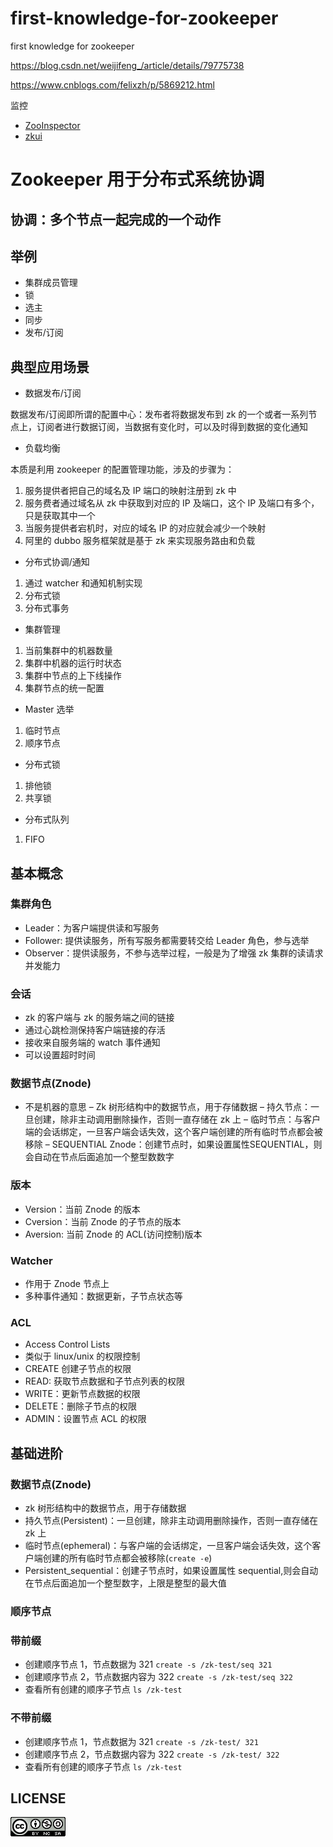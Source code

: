 # first-knowledge-for-zookeeper
first knowledge for zookeeper

https://blog.csdn.net/weijifeng_/article/details/79775738

https://www.cnblogs.com/felixzh/p/5869212.html

监控

- [ZooInspector](https://issues.apache.org/jira/secure/attachment/12436620/ZooInspector.zip)
- [zkui](https://github.com/learn-middleware/zkui)

# Zookeeper 用于分布式系统协调

## 协调：多个节点一起完成的一个动作

## 举例

- 集群成员管理
- 锁
- 选主
- 同步
- 发布/订阅
  
## 典型应用场景

- 数据发布/订阅

数据发布/订阅即所谓的配置中心：发布者将数据发布到 zk 的一个或者一系列节点上，订阅者进行数据订阅，当数据有变化时，可以及时得到数据的变化通知

- 负载均衡

本质是利用 zookeeper 的配置管理功能，涉及的步骤为：

1. 服务提供者把自己的域名及 IP 端口的映射注册到 zk 中
2. 服务费者通过域名从 zk 中获取到对应的 IP 及端口，这个 IP 及端口有多个，只是获取其中一个
3. 当服务提供者宕机时，对应的域名 IP 的对应就会减少一个映射
4. 阿里的 dubbo 服务框架就是基于 zk 来实现服务路由和负载

- 分布式协调/通知

1. 通过 watcher 和通知机制实现
2. 分布式锁
3. 分布式事务

- 集群管理

1. 当前集群中的机器数量
2. 集群中机器的运行时状态
3. 集群中节点的上下线操作
4. 集群节点的统一配置

- Master 选举

1. 临时节点
2. 顺序节点

- 分布式锁

1. 排他锁
2. 共享锁

- 分布式队列

1. FIFO

## 基本概念

### 集群角色

- Leader：为客户端提供读和写服务
- Follower: 提供读服务，所有写服务都需要转交给 Leader 角色，参与选举
- Observer：提供读服务，不参与选举过程，一般是为了增强 zk 集群的读请求并发能力

### 会话

- zk 的客户端与 zk 的服务端之间的链接
- 通过心跳检测保持客户端链接的存活
- 接收来自服务端的 watch 事件通知
- 可以设置超时时间

### 数据节点(Znode)

- 不是机器的意思
– Zk 树形结构中的数据节点，用于存储数据
– 持久节点：一旦创建，除非主动调用删除操作，否则一直存储在 zk 上
– 临时节点：与客户端的会话绑定，一旦客户端会话失效，这个客户端创建的所有临时节点都会被移除
– SEQUENTIAL Znode：创建节点时，如果设置属性SEQUENTIAL，则会自动在节点后面追加一个整型数数字

### 版本

- Version：当前 Znode 的版本
- Cversion：当前 Znode 的子节点的版本
- Aversion: 当前 Znode 的 ACL(访问控制)版本

### Watcher

- 作用于 Znode 节点上
- 多种事件通知：数据更新，子节点状态等

### ACL

- Access Control Lists
- 类似于 linux/unix 的权限控制
- CREATE 创建子节点的权限
- READ: 获取节点数据和子节点列表的权限
- WRITE：更新节点数据的权限
- DELETE：删除子节点的权限
- ADMIN：设置节点 ACL 的权限

## 基础进阶

### 数据节点(Znode)

- zk 树形结构中的数据节点，用于存储数据
- 持久节点(Persistent)：一旦创建，除非主动调用删除操作，否则一直存储在 zk 上
- 临时节点(ephemeral)：与客户端的会话绑定，一旦客户端会话失效，这个客户端创建的所有临时节点都会被移除(`create -e`)
- Persistent_sequential：创建子节点时，如果设置属性 sequential,则会自动在节点后面追加一个整型数字，上限是整型的最大值


### 顺序节点

### 带前缀

- 创建顺序节点 1，节点数据为 321 `create -s /zk-test/seq 321`
- 创建顺序节点 2，节点数据内容为 322 `create -s /zk-test/seq 322`
- 查看所有创建的顺序子节点 `ls /zk-test`

### 不带前缀

- 创建顺序节点 1，节点数据为 321 `create -s /zk-test/ 321`
- 创建顺序节点 2，节点数据内容为 322 `create -s /zk-test/ 322`
- 查看所有创建的顺序子节点 `ls /zk-test`


## LICENSE

![](LICENSE.png)